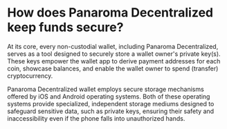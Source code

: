 #  How does Panaroma Decentralized keep funds secure?

At its core, every non-custodial wallet, including Panaroma Decentralized, serves as a tool designed to securely store a wallet owner's private key(s). These keys empower the wallet app to derive payment addresses for each coin, showcase balances, and enable the wallet owner to spend (transfer) cryptocurrency. 

Panaroma Decentralized wallet employs secure storage mechanisms offered by iOS and Android operating systems. Both of these operating systems provide specialized, independent storage mediums designed to safeguard sensitive data, such as private keys, ensuring their safety and inaccessibility even if the phone falls into unauthorized hands. 

